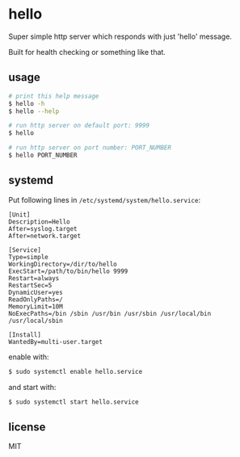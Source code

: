 # hello

Super simple http server which responds with just 'hello' message.

Built for health checking or something like that.

## usage

```bash
# print this help message
$ hello -h
$ hello --help

# run http server on default port: 9999
$ hello

# run http server on port number: PORT_NUMBER
$ hello PORT_NUMBER
```

## systemd

Put following lines in `/etc/systemd/system/hello.service`:

```
[Unit]
Description=Hello
After=syslog.target
After=network.target

[Service]
Type=simple
WorkingDirectory=/dir/to/hello
ExecStart=/path/to/bin/hello 9999
Restart=always
RestartSec=5
DynamicUser=yes
ReadOnlyPaths=/
MemoryLimit=10M
NoExecPaths=/bin /sbin /usr/bin /usr/sbin /usr/local/bin /usr/local/sbin

[Install]
WantedBy=multi-user.target
```

enable with:

```bash
$ sudo systemctl enable hello.service
```

and start with:

```bash
$ sudo systemctl start hello.service
```

## license

MIT

